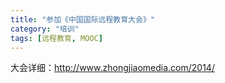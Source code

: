 ```yaml
---
title: "参加《中国国际远程教育大会》"
category: "培训"
tags: [远程教育, MOOC]
---
```


大会详细：http://www.zhongjiaomedia.com/2014/